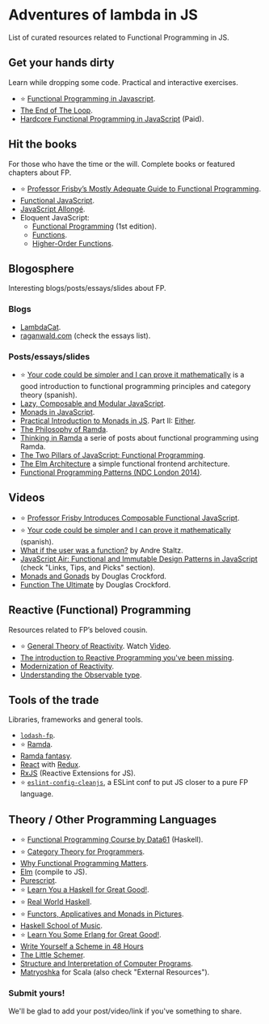 # Adventures of lambda in JS

List of curated resources related to Functional Programming in JS.

## Get your hands dirty
Learn while dropping some code. Practical and interactive exercises.

- :star: [Functional Programming in Javascript](http://reactivex.io/learnrx/).
- [The End of The Loop](https://egghead.io/series/mastering-asynchronous-programming-the-end-of-the-loop).
- [Hardcore Functional Programming in JavaScript](https://frontendmasters.com/courses/functional-javascript/) (Paid).

## Hit the books
For those who have the time or the will. Complete books or featured chapters about FP.

- :star: [Professor Frisby’s Mostly Adequate Guide to Functional Programming](http://drboolean.gitbooks.io/mostly-adequate-guide/).
- [Functional JavaScript](http://shop.oreilly.com/product/0636920028857.do).
- [JavaScript Allongé](https://leanpub.com/javascript-allonge/read).
- Eloquent JavaScript:
  - [Functional Programming](http://eloquentjavascript.net/1st_edition/chapter6.html) (1st edition).
  - [Functions](http://eloquentjavascript.net/03_functions.html).
  - [Higher-Order Functions](http://eloquentjavascript.net/05_higher_order.html).

## Blogosphere
Interesting blogs/posts/essays/slides about FP.

### Blogs
- [LambdaCat](http://www.lambdacat.com/).
- [raganwald.com](http://raganwald.com/) (check the essays list).

### Posts/essays/slides
- :star: [Your code could be simpler and I can prove it mathematically](https://github.com/mvaldesdeleon/functional-programming-es) is a good introduction to functional programming principles and category theory (spanish).
- [Lazy, Composable and Modular JavaScript](https://codewords.recurse.com/issues/four/lazy-composable-and-modular-javascript).
- [Monads in JavaScript](https://curiosity-driven.org/monads-in-javascript).
- [Practical Introduction to Monads in JS](http://tech.evojam.com/2016/02/22/practical-intro-to-monads-in-javascript/).  Part II: [Either](http://tech.evojam.com/2016/03/21/practical-intro-to-monads-in-javascript-either/).
- [The Philosophy of Ramda](http://fr.umio.us/the-philosophy-of-ramda/).
- [Thinking in Ramda](http://randycoulman.com/blog/categories/thinking-in-ramda/) a serie of posts about functional programming using Ramda.
- [The Two Pillars of JavaScript: Functional Programming](https://medium.com/javascript-scene/the-two-pillars-of-javascript-pt-2-functional-programming-a63aa53a41a4).
- [The Elm Architecture](https://github.com/evancz/elm-architecture-tutorial/) a simple functional frontend architecture.
- [Functional Programming Patterns (NDC London 2014)](http://fsharpforfunandprofit.com/fppatterns/).

## Videos
- :star: [Professor Frisby Introduces Composable Functional JavaScript](https://egghead.io/courses/professor-frisby-introduces-composable-functional-javascript).
- :star: [Your code could be simpler and I can prove it mathematically](https://www.youtube.com/watch?v=WLPVrzrzyLY) (spanish).
- [What if the user was a function?](https://www.youtube.com/watch?v=1zj7M1LnJV4) by Andre Staltz.
- [JavaScript Air: Functional and Immutable Design Patterns in JavaScript](http://javascriptair.com/episodes/2015-12-30/) (check "Links, Tips, and Picks" section).
- [Monads and Gonads](https://www.youtube.com/watch?v=b0EF0VTs9Dc) by Douglas Crockford.
- [Function The Ultimate](https://www.youtube.com/watch?v=ya4UHuXNygM) by Douglas Crockford.

## Reactive (Functional) Programming
Resources related to FP’s beloved cousin.

- :star: [General Theory of Reactivity](https://github.com/kriskowal/gtor). Watch [Video](https://www.youtube.com/watch?v=2p51PE1MZ8U).
- [The introduction to Reactive Programming you've been missing](https://gist.github.com/staltz/868e7e9bc2a7b8c1f754).
- [Modernization of Reactivity](https://davidwalsh.name/modernization-reactivity).
- [Understanding the Observable type](http://nick.balestra.ch/2016/Understanding-the-observable-type/).

## Tools of the trade
Libraries, frameworks and general tools.
- [`lodash-fp`](https://github.com/lodash/lodash-fp).
- :star: [Ramda](http://ramdajs.com/).
- [Ramda fantasy](https://github.com/ramda/ramda-fantasy).
- [React](https://facebook.github.io/react/) with [Redux](http://redux.js.org/).
- [RxJS](https://github.com/Reactive-Extensions/RxJS) (Reactive Extensions for JS).
- :star: [`eslint-config-cleanjs`](https://github.com/bodil/eslint-config-cleanjs), a ESLint conf to put JS closer to a pure FP language.

## Theory / Other Programming Languages
- :star: [Functional Programming Course by Data61](https://github.com/data61/fp-course) (Haskell).
- :star: [Category Theory for Programmers](https://bartoszmilewski.com/2014/10/28/category-theory-for-programmers-the-preface/).
- [Why Functional Programming Matters](http://www.cse.chalmers.se/~rjmh/Papers/whyfp.html).
- [Elm](http://elm-lang.org/) (compile to JS).
- [Purescript](https://leanpub.com/purescript/read#leanpub-auto-functional-javascript).
- :star: [Learn You a Haskell for Great Good!](http://learnyouahaskell.com/).
- :star: [Real World Haskell](http://book.realworldhaskell.org/read/).
- :star: [Functors, Applicatives and Monads in Pictures](http://adit.io/posts/2013-04-17-functors,_applicatives,_and_monads_in_pictures.html).
- [Haskell School of Music](http://haskell.cs.yale.edu/wp-content/uploads/2015/03/HSoM.pdf).
- :star: [Learn You Some Erlang for Great Good!](http://learnyousomeerlang.com/).
- [Write Yourself a Scheme in 48 Hours](https://en.wikibooks.org/wiki/Write_Yourself_a_Scheme_in_48_Hours)
- [The Little Schemer](https://mitpress.mit.edu/books/little-schemer).
- [Structure and Interpretation of Computer Programs](https://mitpress.mit.edu/sicp/full-text/book/book-Z-H-24.html#%_sec_3.5.5).
- [Matryoshka](https://github.com/slamdata/matryoshka) for Scala (also check "External Resources").

### Submit yours!
We'll be glad to add your post/video/link if you've something to share.
